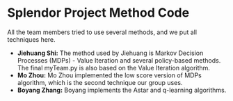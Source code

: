 # Splendor Project Method Code

All the team members tried to use several methods, and we put all techniques here.

* **Jiehuang Shi:** The method used by Jiehuang is Markov Decision Processes (MDPs) - Value Iteration and several policy-based methods. The final myTeam.py is also based on the Value Iteration algorithm.
* **Mo Zhou:** Mo Zhou implemented the low score version of MDPs algorithm, which is the second technique our group uses.
* **Boyang Zhang:** Boyang implements the Astar and q-learning algorithms.
